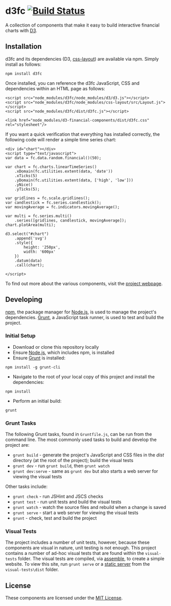 # d3fc [![Build Status](https://travis-ci.org/ScottLogic/d3fc.svg?branch=master)](https://travis-ci.org/ScottLogic/d3fc)

A collection of components that make it easy to build interactive financial charts with  [D3](http://d3js.org).

## Installation

d3fc and its dependencies (D3, [css-layout](https://github.com/facebook/css-layout)) are available via npm. Simply install as follows:

    npm install d3fc

Once installed, you can reference the d3fc JavaScript, CSS and dependencies within an HTML page as follows:

    <script src="node_modules/d3fc/node_modules/d3/d3.js"></script>
    <script src="node_modules/d3fc/node_modules/css-layout/src/Layout.js"></script>
    <script src="node_modules/d3fc/dist/d3fc.js"></script>
    
    <link href="node_modules/d3-financial-components/dist/d3fc.css" rel="stylesheet"/>

If you want a quick verification that everything has installed correctly, the following code will render a simple time series chart:

    <div id="chart"></div>
    <script type="text/javascript">
    var data = fc.data.random.financial()(50);

    var chart = fc.charts.linearTimeSeries()
        .xDomain(fc.utilities.extent(data, 'date'))
        .xTicks(5)
        .yDomain(fc.utilities.extent(data, ['high', 'low']))
        .yNice()
        .yTicks(5);

    var gridlines = fc.scale.gridlines();
    var candlestick = fc.series.candlestick();
    var movingAverage = fc.indicators.movingAverage();

    var multi = fc.series.multi()
        .series([gridlines, candlestick, movingAverage]);
    chart.plotArea(multi);

    d3.select("#chart")
        .append('svg')
        .style({
            height: '250px',
            width: '600px'
        })
        .datum(data)
        .call(chart);

    </script>

To find out more about the various components, visit the [project webpage](http://scottlogic.github.io/d3fc/).

## Developing

[npm](https://www.npmjs.com/), the package manager for [Node.js](https://nodejs.org/), is used to manage the project's dependencies. [Grunt](http://gruntjs.com/), a JavaScript task runner, is used to test and build the project.

### Initial Setup

- Download or clone this repository locally
- Ensure [Node.js](https://nodejs.org/), which includes npm, is installed
- Ensure [Grunt](http://gruntjs.com/getting-started#installing-the-cli) is installed:

```
npm install -g grunt-cli
```

- Navigate to the root of your local copy of this project and install the dependencies:

```
npm install
```

- Perform an initial build:

```
grunt
```

### Grunt Tasks

The following Grunt tasks, found in `Gruntfile.js`, can be run from the command line. The most commonly used tasks to build and develop the project are:

- `grunt build` - generate the project's JavaScript and CSS files in the _dist_ directory (at the root of the project); build the visual tests
- `grunt dev` - run `grunt build`, then `grunt watch`
- `grunt dev:serve` - same as `grunt dev` but also starts a web server for viewing the visual tests

Other tasks include:

- `grunt check` - run JSHint and JSCS checks
- `grunt test` - run unit tests and build the visual tests
- `grunt watch` - watch the source files and rebuild when a change is saved
- `grunt serve` - start a web server for viewing the visual tests
- `grunt` - check, test and build the project

### Visual Tests

The project includes a number of unit tests, however, because these components are visual in nature, unit testing is not enough. This project contains a number of ad-hoc visual tests that are found within the `visual-tests` folder. The visual tests are compiled, via [assemble](http://assemble.io/), to create a simple website. To view this site, run `grunt serve` or a [static server](https://gist.github.com/willurd/5720255) from the `visual-tests\dist` folder.

## License

These components are licensed under the [MIT License](http://opensource.org/licenses/MIT).
